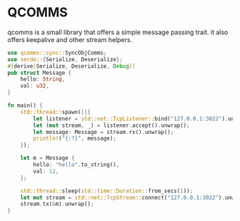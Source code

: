 # QCOMMS

qcomms is a small library that offers a simple message passing trait.
it also offers keepalive and other stream helpers.

```rust
use qcomms::sync::SyncObjComms;
use serde::{Serialize, Deserialize};
#[derive(Serialize, Deserialize, Debug)]
pub struct Message {
    hello: String,
    val: u32,
}

fn main() {
    std::thread::spawn(||{
        let listener = std::net::TcpListener::bind("127.0.0.1:3022").unwrap();
        let (mut stream, _) = listener.accept().unwrap();
        let message: Message = stream.rx().unwrap();
        println!("{:?}", message);
    });

    let m = Message {
        hello: "hello".to_string(),
        val: 12,
    };

    std::thread::sleep(std::time::Duration::from_secs(1));
    let mut stream = std::net::TcpStream::connect("127.0.0.1:3022").unwrap();
    stream.tx(&m).unwrap();
}
```
